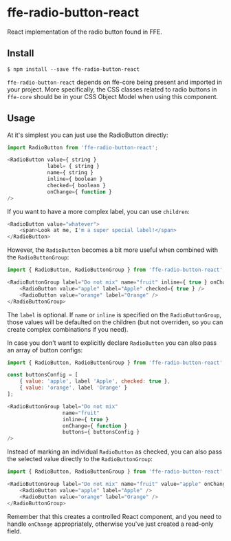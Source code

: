 # ffe-radio-button-react

React implementation of the radio button found in FFE.

## Install

```
$ npm install --save ffe-radio-button-react
```

`ffe-radio-button-react` depends on ffe-core being present and imported in your project.
More specifically, the CSS classes related to radio buttons in `ffe-core` should be in your
CSS Object Model when using this component.

## Usage

At it's simplest you can just use the RadioButton directly:

```javascript
import RadioButton from 'ffe-radio-button-react';

<RadioButton value={ string }
             label= { string }
             name={ string }
             inline={ boolean }
             checked={ boolean }
             onChange={ function }
/>
```

If you want to have a more complex label, you can use `children`:

```javascript
<RadioButton value="whatever">
    <span>Look at me, I'm a super special label!</span>
</RadioButton>
```

However, the `RadioButton` becomes a bit more useful when combined with the `RadioButtonGroup`:

```javascript
import { RadioButton, RadioButtonGroup } from 'ffe-radio-button-react';

<RadioButtonGroup label="Do not mix" name="fruit" inline={ true } onChange={ function }>
    <RadioButton value="apple" label="Apple" checked={ true } />
    <RadioButton value="orange" label="Orange" />
</RadioButtonGroup>
```

The `label` is optional. If `name` or `inline` is specified on the `RadioButtonGroup`, those
values will be defaulted on the children (but not overriden, so you can create complex combinations
if you need).

In case you don't want to explicitly declare `RadioButton` you can also pass an array of button
configs:

```javascript
import { RadioButton, RadioButtonGroup } from 'ffe-radio-button-react';

const buttonsConfig = [
    { value: 'apple', label 'Apple', checked: true },
    { value: 'orange', label 'Orange' }
];

<RadioButtonGroup label="Do not mix"
                  name="fruit"
                  inline={ true }
                  onChange={ function }
                  buttons={ buttonsConfig }
/>
```

Instead of marking an individual `RadioButton` as checked, you can also pass the selected
value directly to the `RadioButtonGroup`:

```javascript
import { RadioButton, RadioButtonGroup } from 'ffe-radio-button-react';

<RadioButtonGroup label="Do not mix" name="fruit" value="apple" onChange={ function }>
    <RadioButton value="apple" label="Apple" />
    <RadioButton value="orange" label="Orange" />
</RadioButtonGroup>
```

Remember that this creates a controlled React component, and you need to handle `onChange` appropriately,
otherwise you've just created a read-only field.
